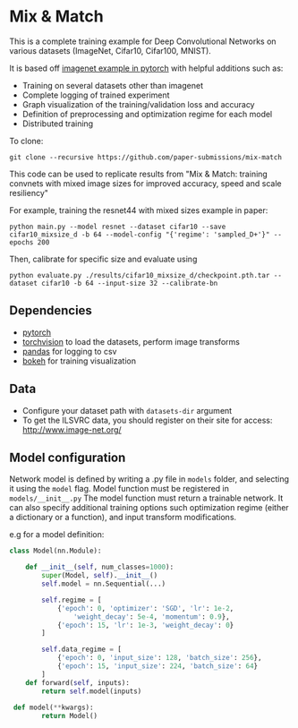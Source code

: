 # Mix \& Match

This is a complete training example for Deep Convolutional Networks on various datasets (ImageNet, Cifar10, Cifar100, MNIST).

It is based off [imagenet example in pytorch](https://github.com/pytorch/examples/tree/master/imagenet) with helpful additions such as:
  - Training on several datasets other than imagenet
  - Complete logging of trained experiment
  - Graph visualization of the training/validation loss and accuracy
  - Definition of preprocessing and optimization regime for each model
  - Distributed training
 
 To clone:
 ```
 git clone --recursive https://github.com/paper-submissions/mix-match
 ```
 
This code can be used to replicate results from "Mix & Match: training convnets with mixed image sizes for improved accuracy, speed and scale resiliency"
    
For example, training the resnet44 with mixed sizes example in paper:
```
python main.py --model resnet --dataset cifar10 --save cifar10_mixsize_d -b 64 --model-config "{'regime': 'sampled_D+'}" --epochs 200
```
Then, calibrate for specific size and evaluate using
```
python evaluate.py ./results/cifar10_mixsize_d/checkpoint.pth.tar --dataset cifar10 -b 64 --input-size 32 --calibrate-bn
```
    
## Dependencies

- [pytorch](<http://www.pytorch.org>)
- [torchvision](<https://github.com/pytorch/vision>) to load the datasets, perform image transforms
- [pandas](<http://pandas.pydata.org/>) for logging to csv
- [bokeh](<http://bokeh.pydata.org>) for training visualization


## Data
- Configure your dataset path with ``datasets-dir`` argument
- To get the ILSVRC data, you should register on their site for access: <http://www.image-net.org/>


## Model configuration

Network model is defined by writing a <modelname>.py file in <code>models</code> folder, and selecting it using the <code>model</code> flag. Model function must be registered in <code>models/\_\_init\_\_.py</code>
The model function must return a trainable network. It can also specify additional training options such optimization regime (either a dictionary or a function), and input transform modifications.

e.g for a model definition:

```python
class Model(nn.Module):

    def __init__(self, num_classes=1000):
        super(Model, self).__init__()
        self.model = nn.Sequential(...)

        self.regime = [
            {'epoch': 0, 'optimizer': 'SGD', 'lr': 1e-2,
                'weight_decay': 5e-4, 'momentum': 0.9},
            {'epoch': 15, 'lr': 1e-3, 'weight_decay': 0}
        ]

        self.data_regime = [
            {'epoch': 0, 'input_size': 128, 'batch_size': 256},
            {'epoch': 15, 'input_size': 224, 'batch_size': 64}
        ]
    def forward(self, inputs):
        return self.model(inputs)
        
 def model(**kwargs):
        return Model()
```
